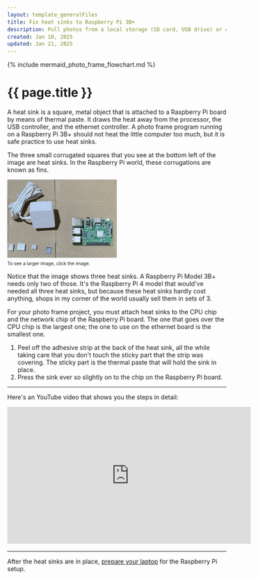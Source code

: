 ```yaml
---
layout: template_generalFiles
title: Fix heat sinks to Raspberry Pi 3B+
description: Pull photos from a local storage (SD card, USB drive) or cloud storage, and display them with a time lag on a Raspberry Pi 3B+.
created: Jan 18, 2025
updated: Jan 21, 2025
---
```


{% include mermaid_photo_frame_flowchart.md %}

# {{ page.title }}

A heat sink is a square, metal object that is attached to a Raspberry Pi board by means of thermal paste. It draws the heat away from the processor, the USB controller, and the ethernet controller. A photo frame program running on a Raspberry Pi 3B+ should not heat the little computer too much, but it is safe practice to use heat sinks. 

The three small corrugated squares that you see at the bottom left of the image are heat sinks. In the Raspberry Pi world, these corrugations are known as fins.

<a href = "../images/pi_3.jpeg"><img src = "../images/pi_3.jpeg" width="50%" /></a><br/>
<span style="font-size:75%;">To see a larger image, click the image.</span>

Notice that the image shows three heat sinks.  A Raspberry Pi Model 3B+ needs only two of those. It's the Raspberry Pi 4 model that would've needed all three heat sinks, but because these heat sinks hardly cost anything, shops in my corner of the world usually sell them in sets of 3.

For your photo frame project, you must attach heat sinks to the CPU chip and the network chip of the Raspberry Pi board. The one that goes over the CPU chip is the largest one; the one to use on the ethernet board is the smallest one.
 
1.  Peel off the adhesive strip at the back of the heat sink, all the while taking care that you don't touch the sticky part that the strip was covering. The sticky part is the thermal paste that will hold the sink in place.
1.  Press the sink ever so slightly on to the chip on the Raspberry Pi board.

<hr/>

Here's an YouTube video that shows you the steps in detail:

<iframe width="560" height="315" src="https://www.youtube.com/embed/Xg5n56x9Y7A?si=tw5MF9EhXMR4aG-e" title="YouTube video player" frameborder="0" allow="accelerometer; autoplay; clipboard-write; encrypted-media; gyroscope; picture-in-picture; web-share" referrerpolicy="strict-origin-when-cross-origin" allowfullscreen></iframe>

<hr/>

After the heat sinks are in place, [prepare your laptop](set_up_laptop.md) for the Raspberry Pi setup.

